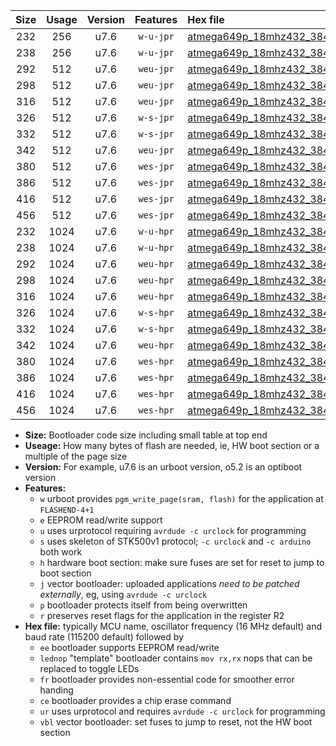 |Size|Usage|Version|Features|Hex file|
|:-:|:-:|:-:|:-:|:--|
|232|256|u7.6|`w-u-jpr`|[atmega649p_18mhz432_38400bps_ur_vbl.hex](https://raw.githubusercontent.com/stefanrueger/urboot/main//atmega649p_18mhz432_38400bps_ur_vbl.hex)|
|238|256|u7.6|`w-u-jpr`|[atmega649p_18mhz432_38400bps_lednop_ur_vbl.hex](https://raw.githubusercontent.com/stefanrueger/urboot/main//atmega649p_18mhz432_38400bps_lednop_ur_vbl.hex)|
|292|512|u7.6|`weu-jpr`|[atmega649p_18mhz432_38400bps_ee_ur_vbl.hex](https://raw.githubusercontent.com/stefanrueger/urboot/main//atmega649p_18mhz432_38400bps_ee_ur_vbl.hex)|
|298|512|u7.6|`weu-jpr`|[atmega649p_18mhz432_38400bps_ee_lednop_ur_vbl.hex](https://raw.githubusercontent.com/stefanrueger/urboot/main//atmega649p_18mhz432_38400bps_ee_lednop_ur_vbl.hex)|
|316|512|u7.6|`weu-jpr`|[atmega649p_18mhz432_38400bps_ee_lednop_fr_ur_vbl.hex](https://raw.githubusercontent.com/stefanrueger/urboot/main//atmega649p_18mhz432_38400bps_ee_lednop_fr_ur_vbl.hex)|
|326|512|u7.6|`w-s-jpr`|[atmega649p_18mhz432_38400bps_vbl.hex](https://raw.githubusercontent.com/stefanrueger/urboot/main//atmega649p_18mhz432_38400bps_vbl.hex)|
|332|512|u7.6|`w-s-jpr`|[atmega649p_18mhz432_38400bps_lednop_vbl.hex](https://raw.githubusercontent.com/stefanrueger/urboot/main//atmega649p_18mhz432_38400bps_lednop_vbl.hex)|
|342|512|u7.6|`weu-jpr`|[atmega649p_18mhz432_38400bps_ee_lednop_fr_ce_ur_vbl.hex](https://raw.githubusercontent.com/stefanrueger/urboot/main//atmega649p_18mhz432_38400bps_ee_lednop_fr_ce_ur_vbl.hex)|
|380|512|u7.6|`wes-jpr`|[atmega649p_18mhz432_38400bps_ee_vbl.hex](https://raw.githubusercontent.com/stefanrueger/urboot/main//atmega649p_18mhz432_38400bps_ee_vbl.hex)|
|386|512|u7.6|`wes-jpr`|[atmega649p_18mhz432_38400bps_ee_lednop_vbl.hex](https://raw.githubusercontent.com/stefanrueger/urboot/main//atmega649p_18mhz432_38400bps_ee_lednop_vbl.hex)|
|416|512|u7.6|`wes-jpr`|[atmega649p_18mhz432_38400bps_ee_lednop_fr_vbl.hex](https://raw.githubusercontent.com/stefanrueger/urboot/main//atmega649p_18mhz432_38400bps_ee_lednop_fr_vbl.hex)|
|456|512|u7.6|`wes-jpr`|[atmega649p_18mhz432_38400bps_ee_lednop_fr_ce_vbl.hex](https://raw.githubusercontent.com/stefanrueger/urboot/main//atmega649p_18mhz432_38400bps_ee_lednop_fr_ce_vbl.hex)|
|232|1024|u7.6|`w-u-hpr`|[atmega649p_18mhz432_38400bps_ur.hex](https://raw.githubusercontent.com/stefanrueger/urboot/main//atmega649p_18mhz432_38400bps_ur.hex)|
|238|1024|u7.6|`w-u-hpr`|[atmega649p_18mhz432_38400bps_lednop_ur.hex](https://raw.githubusercontent.com/stefanrueger/urboot/main//atmega649p_18mhz432_38400bps_lednop_ur.hex)|
|292|1024|u7.6|`weu-hpr`|[atmega649p_18mhz432_38400bps_ee_ur.hex](https://raw.githubusercontent.com/stefanrueger/urboot/main//atmega649p_18mhz432_38400bps_ee_ur.hex)|
|298|1024|u7.6|`weu-hpr`|[atmega649p_18mhz432_38400bps_ee_lednop_ur.hex](https://raw.githubusercontent.com/stefanrueger/urboot/main//atmega649p_18mhz432_38400bps_ee_lednop_ur.hex)|
|316|1024|u7.6|`weu-hpr`|[atmega649p_18mhz432_38400bps_ee_lednop_fr_ur.hex](https://raw.githubusercontent.com/stefanrueger/urboot/main//atmega649p_18mhz432_38400bps_ee_lednop_fr_ur.hex)|
|326|1024|u7.6|`w-s-hpr`|[atmega649p_18mhz432_38400bps.hex](https://raw.githubusercontent.com/stefanrueger/urboot/main//atmega649p_18mhz432_38400bps.hex)|
|332|1024|u7.6|`w-s-hpr`|[atmega649p_18mhz432_38400bps_lednop.hex](https://raw.githubusercontent.com/stefanrueger/urboot/main//atmega649p_18mhz432_38400bps_lednop.hex)|
|342|1024|u7.6|`weu-hpr`|[atmega649p_18mhz432_38400bps_ee_lednop_fr_ce_ur.hex](https://raw.githubusercontent.com/stefanrueger/urboot/main//atmega649p_18mhz432_38400bps_ee_lednop_fr_ce_ur.hex)|
|380|1024|u7.6|`wes-hpr`|[atmega649p_18mhz432_38400bps_ee.hex](https://raw.githubusercontent.com/stefanrueger/urboot/main//atmega649p_18mhz432_38400bps_ee.hex)|
|386|1024|u7.6|`wes-hpr`|[atmega649p_18mhz432_38400bps_ee_lednop.hex](https://raw.githubusercontent.com/stefanrueger/urboot/main//atmega649p_18mhz432_38400bps_ee_lednop.hex)|
|416|1024|u7.6|`wes-hpr`|[atmega649p_18mhz432_38400bps_ee_lednop_fr.hex](https://raw.githubusercontent.com/stefanrueger/urboot/main//atmega649p_18mhz432_38400bps_ee_lednop_fr.hex)|
|456|1024|u7.6|`wes-hpr`|[atmega649p_18mhz432_38400bps_ee_lednop_fr_ce.hex](https://raw.githubusercontent.com/stefanrueger/urboot/main//atmega649p_18mhz432_38400bps_ee_lednop_fr_ce.hex)|

- **Size:** Bootloader code size including small table at top end
- **Useage:** How many bytes of flash are needed, ie, HW boot section or a multiple of the page size
- **Version:** For example, u7.6 is an urboot version, o5.2 is an optiboot version
- **Features:**
  + `w` urboot provides `pgm_write_page(sram, flash)` for the application at `FLASHEND-4+1`
  + `e` EEPROM read/write support
  + `u` uses urprotocol requiring `avrdude -c urclock` for programming
  + `s` uses skeleton of STK500v1 protocol; `-c urclock` and `-c arduino` both work
  + `h` hardware boot section: make sure fuses are set for reset to jump to boot section
  + `j` vector bootloader: uploaded applications *need to be patched externally*, eg, using `avrdude -c urclock`
  + `p` bootloader protects itself from being overwritten
  + `r` preserves reset flags for the application in the register R2
- **Hex file:** typically MCU name, oscillator frequency (16 MHz default) and baud rate (115200 default) followed by
  + `ee` bootloader supports EEPROM read/write
  + `lednop` "template" bootloader contains `mov rx,rx` nops that can be replaced to toggle LEDs
  + `fr` bootloader provides non-essential code for smoother error handing
  + `ce` bootloader provides a chip erase command
  + `ur` uses urprotocol and requires `avrdude -c urclock` for programming
  + `vbl` vector bootloader: set fuses to jump to reset, not the HW boot section
